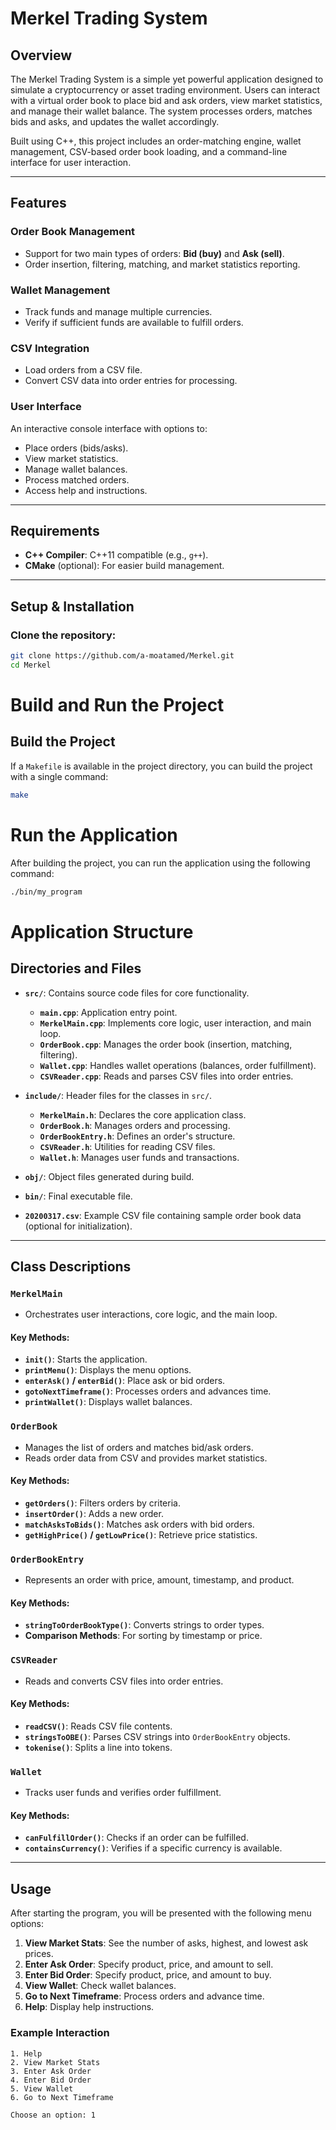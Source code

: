 # Merkel Trading System

## Overview
The Merkel Trading System is a simple yet powerful application designed to simulate a cryptocurrency or asset trading environment. Users can interact with a virtual order book to place bid and ask orders, view market statistics, and manage their wallet balance. The system processes orders, matches bids and asks, and updates the wallet accordingly.

Built using C++, this project includes an order-matching engine, wallet management, CSV-based order book loading, and a command-line interface for user interaction.

---

## Features

### Order Book Management
- Support for two main types of orders: **Bid (buy)** and **Ask (sell)**.
- Order insertion, filtering, matching, and market statistics reporting.

### Wallet Management
- Track funds and manage multiple currencies.
- Verify if sufficient funds are available to fulfill orders.

### CSV Integration
- Load orders from a CSV file.
- Convert CSV data into order entries for processing.

### User Interface
An interactive console interface with options to:
- Place orders (bids/asks).
- View market statistics.
- Manage wallet balances.
- Process matched orders.
- Access help and instructions.

---

## Requirements
- **C++ Compiler**: C++11 compatible (e.g., `g++`).
- **CMake** (optional): For easier build management.

---

## Setup & Installation

### Clone the repository:
```bash
git clone https://github.com/a-moatamed/Merkel.git
cd Merkel
```
# Build and Run the Project

## Build the Project

If a `Makefile` is available in the project directory, you can build the project with a single command:

```bash
make
```
# Run the Application

After building the project, you can run the application using the following command:

```bash
./bin/my_program
```

# Application Structure

## Directories and Files

- **`src/`**: Contains source code files for core functionality.
  - **`main.cpp`**: Application entry point.
  - **`MerkelMain.cpp`**: Implements core logic, user interaction, and main loop.
  - **`OrderBook.cpp`**: Manages the order book (insertion, matching, filtering).
  - **`Wallet.cpp`**: Handles wallet operations (balances, order fulfillment).
  - **`CSVReader.cpp`**: Reads and parses CSV files into order entries.

- **`include/`**: Header files for the classes in `src/`.
  - **`MerkelMain.h`**: Declares the core application class.
  - **`OrderBook.h`**: Manages orders and processing.
  - **`OrderBookEntry.h`**: Defines an order's structure.
  - **`CSVReader.h`**: Utilities for reading CSV files.
  - **`Wallet.h`**: Manages user funds and transactions.

- **`obj/`**: Object files generated during build.

- **`bin/`**: Final executable file.

- **`20200317.csv`**: Example CSV file containing sample order book data (optional for initialization).

---

## Class Descriptions

### `MerkelMain`
- Orchestrates user interactions, core logic, and the main loop.

#### Key Methods:
- **`init()`**: Starts the application.
- **`printMenu()`**: Displays the menu options.
- **`enterAsk()` / `enterBid()`**: Place ask or bid orders.
- **`gotoNextTimeframe()`**: Processes orders and advances time.
- **`printWallet()`**: Displays wallet balances.

### `OrderBook`
- Manages the list of orders and matches bid/ask orders.
- Reads order data from CSV and provides market statistics.

#### Key Methods:
- **`getOrders()`**: Filters orders by criteria.
- **`insertOrder()`**: Adds a new order.
- **`matchAsksToBids()`**: Matches ask orders with bid orders.
- **`getHighPrice()` / `getLowPrice()`**: Retrieve price statistics.

### `OrderBookEntry`
- Represents an order with price, amount, timestamp, and product.

#### Key Methods:
- **`stringToOrderBookType()`**: Converts strings to order types.
- **Comparison Methods**: For sorting by timestamp or price.

### `CSVReader`
- Reads and converts CSV files into order entries.

#### Key Methods:
- **`readCSV()`**: Reads CSV file contents.
- **`stringsToOBE()`**: Parses CSV strings into `OrderBookEntry` objects.
- **`tokenise()`**: Splits a line into tokens.

### `Wallet`
- Tracks user funds and verifies order fulfillment.

#### Key Methods:
- **`canFulfillOrder()`**: Checks if an order can be fulfilled.
- **`containsCurrency()`**: Verifies if a specific currency is available.

---

## Usage

After starting the program, you will be presented with the following menu options:

1. **View Market Stats**: See the number of asks, highest, and lowest ask prices.
2. **Enter Ask Order**: Specify product, price, and amount to sell.
3. **Enter Bid Order**: Specify product, price, and amount to buy.
4. **View Wallet**: Check wallet balances.
5. **Go to Next Timeframe**: Process orders and advance time.
6. **Help**: Display help instructions.

### Example Interaction
```plaintext
1. Help
2. View Market Stats
3. Enter Ask Order
4. Enter Bid Order
5. View Wallet
6. Go to Next Timeframe

Choose an option: 1
```
